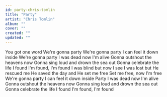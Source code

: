 ```yaml
---
id: party-chris-tomlin
title: "Party"
artist: "Chris Tomlin"
album: ""
cover: ""
created: ""
updated: ""
---
```


You got one word
We're gonna party
We're gonna party
I can feel it down inside
We're gonna party
I was dead now I'm alive
Gonna outshout the heavens now
Gonna sing loud and drown the sea out
Gonna celebrate the life I found
I'm found, I'm found
I was blind but now I see
I was lost but He rescued me
He saved the day and He set me free
Set me free, now I'm free
We're gonna party
I can feel it down inside
Party
I was dead now I'm alive
Gonna outshout the heavens now
Gonna sing loud and drown the sea out
Gonna celebrate the life I found
I'm found, I'm found